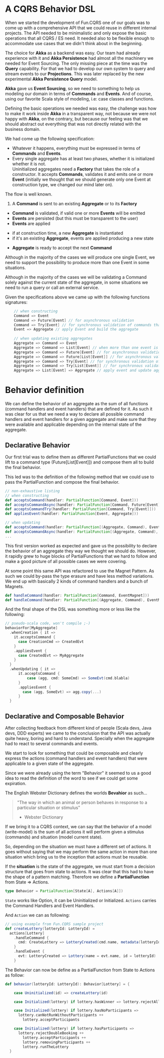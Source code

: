 
#  A CQRS Behavior DSL

When we started the development of Fun.CQRS one of our goals was to come up with a comprehensive API that we could reuse in different internal projects. The API needed to be minimalistic and only expose the basic operations that all CQRS / ES need. It needed also to be flexible enough to accommodate use cases that we didn't think about in the beginning. 

The choice for **Akka** as a backend was easy. Our team had already experience with it and **Akka Persistence** had almost all the machinery we needed for Event Sourcing. The only missing piece at the time was the **Query** capability. For that we had to develop our own system to query and stream events to our **Projections**.  This was later replaced by the new experimental **Akka Persistence Query** model.

**Akka** gave us **Event Sourcing**, so we need to something to help us modeling our domain in terms of **Commands** and **Events**. And of course, using our favorite Scala style of modeling, i.e: case classes and functions.

Defining the basic operations we needed was easy, the challenge was how to make it work inside **Akka** in a transparent way, not because we were not happy with **Akka**, on the contrary, but because our feeling was that we should abstract out everything that was not directly related with the business domain.

We had come up the following specification:  

* Whatever it happens, everything must be expressed in terms of **Commands** and **Events**.   
* Every single aggregate has at least two phases, whether it is initialized whether it is not.  
Uninitialized aggregates need a **Factory** that takes the role of a constructor. It accepts **Commands**, validates it and emits one or more **Event** (initially we thought that we should generate only one Event at construction type, we changed our mind later on).

The flow is well known. 

 1. A **Command** is sent to an existing **Aggregate** or to its **Factory**
 - **Command** is validated, if valid one or more **Events** will be emitted
 - **Events** are persisted (but this must be transparent to the user)
 - **Events** are applied
  * if at construction time, a new **Aggregate** is instantiated
  * if it's an existing **Aggregate**, events are applied producing a new state
 - **Aggregate** is ready to accept the next **Command**

Although in the majority of the cases we will produce one single Event, we need to support the possibility to produce more than one Event in some situations.
 
 Although in the majority of the cases we will be validating a Command solely against the current state of the aggregate, in some situations we need to run a query or call an external service. 
 
Given the specifications above we came up with the following functions signatures:

```scala
    // when constructing
    Command => Event
    Command => Future[Event] // for asynchronous validation
    Command => Try[Event] // for synchronous validation of commands that may fail
    Event => Aggregate // apply Event and build the aggregate
    
    // when updating existing aggregates
    Aggregate => Command => Event
    Aggregate => Command => List[Event] // when more than one event is emitted    
    Aggregate => Command => Future[Event] // for asynchronous validation
    Aggregate => Command => Future[List[Event]] // for asynchronous validation with many events
    Aggregate => Command => Try[Event] // for synchronous validation of commands that may fail
    Aggregate => Command => Try[List[Event]] // for synchronous validation of commands that may fail
    Aggregate => List[Event] => Aggregate // apply event and update aggregate
```

# Behavior definition

We can define the behavior of an aggregate as the sum of all functions (command handlers and event handlers) that are defined for it. As such it was clear for us that we need a way to declare all possible command handlers and event handlers for a given aggregate and make sure that they were available and applicable depending on the internal state of the aggregate.

## Declarative Behavior
Our first trial was to define them as different PartialFunctions that we could lift to a command type (Future[List[Event]]) and compose them all to build the final behavior.

This led was to the definition of the following method that we could use to pass the PartialFunction and compose the final behavior.

```scala
// non-exhaustive listing 
// when constructing
def acceptsCommand(handler: PartialFunction[Command, Event]))
def acceptsCommandAsync(handler: PartialFunction[Command, Future[Event]]))
def acceptsCommandTry(handler: PartialFunction[Command, Try[Event]]))
def appliesEvent(handler: PartialFunction[Event, Aggregate]))

// when updating
def acceptsCommand(handler: PartialFunction[(Aggregate, Command), Event]))
def acceptsCommandAsync(handler: PartialFunction[(Aggregate, Command), Future[Event]]))
...
```
This first version worked as expected and gave us the possibility to declare the behavior of an aggregate they way we thought we should do. However, it rapidly grew to huge blocks of PartialFunctions that we hard to follow and make a good picture of all possible cases we were covering.

At some point this same API was refactored to use the Magnet Pattern. As such we could by-pass the type erasure and have less method variations. We end up with basically 2 kinds of command handlers and a bunch of Magnets. 

```scala
def handleCommand(handler: PartialFunction[Command, EventMagnet]))
def handleCommand(handler: PartialFunction[(Aggregate, Command), EventMagnet]))
```
And the final shape of the DSL was something more or less like the following:

```scala
// pseudo-scala code, won't compile ;-)
behaviorFor[MyAggregate]
  .whenCreation { it => 
    it.acceptsCommand {
      case CreationCmd => CreatedEvt
    }
    .appliesEvent { 
      case CreatedEvt => MyAggregate
    } 
  }
  .whenUpdating { it =>
      it.acceptsCommand { 
          case (agg, cmd: SomeCmd) => SomeEvt(cmd.blabla)
      }
      .appliesEvent {
        case (agg, SomeEvt) => agg.copy(...)
      }
  }
```

## Declarative and Composable Behavior

After collecting feedback from different kind of people (Scala devs, Java devs, DDD experts) we came to the conclusion that the API was actually quite heavy, boring and hard to understand. Specially when the aggregate had to react to several commands and events. 

We start to look for something that could be composable and clearly express the actions (command handlers and event handlers) that were applicable to a given state of the aggregate. 

Since we were already using the term "Behavior" it seemed to us a good idea to read the definition of the word to see if we could get some expiration. 

The English Webster Dictionary defines the worlds **Bevahior** as such...
> "The way in which an animal or person behaves in response to a particular situation or stimulus"
>  - Webster Dictionary 

If we bring it to a CQRS context, we can say that the behavior of a model (write-model) is the sum of all actions it will perform given a stimulus (commands) and situation (model current state).

So, depending on the situation we must have a different set of actions. It goes without saying that we may perform the same action in more than one situation which bring us to the inception that actions must be reusable. 

If the **situation** is the state of the aggregate, we must start from a decision structure that goes from state to actions. It was clear that this had to have the shape of a pattern matching. Therefore we define a **PartialFunction** from State => Actions. 

```scala
type Behavior = PartialFunction[State[A], Actions[A]])
```
`State` works like Option, it can be Uninitialized or Initialized. `Actions` carries the Command Handlers and Event Handlers.

And `Action` we can as following:

```scala
// using example from Fun.CQRS sample project
def createLottery(lotteryId: LotteryId) = 
  actions[Lottery]
    .handleCommand {
      cmd: CreateLottery => LotteryCreated(cmd.name, metadata(lotteryId, cmd))
    }
    .handleEvent {
      evt: LotteryCreated => Lottery(name = evt.name, id = lotteryId)
    }
```

The Behavior can now be define as a PartialFunction from State to Actions as follow:

```scala
def behavior(lotteryId: LotteryId): Behavior[Lottery] = {

    case Uninitialized(id) => createLottery(id) 

    case Initialized(lottery) if lottery.hasWinner => lottery.rejectAllCommands 

    case Initialized(lottery) if lottery.hasNoParticipants =>
      lottery.canNotRunWithoutParticipants ++
        lottery.acceptParticipants

    case Initialized(lottery) if lottery.hasParticipants => 
      lottery.rejectDoubleBooking ++
        lottery.acceptParticipants ++
        lottery.removingParticipants ++
        lottery.runTheLottery
  }
```

